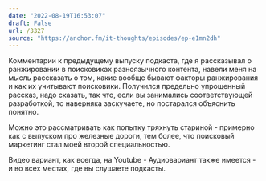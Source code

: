 ```yaml
---
date: "2022-08-19T16:53:07"
draft: False
url: /3327
source: "https://anchor.fm/it-thoughts/episodes/ep-e1mn2dh"
---
```


Комментарии к предыдущему выпуску подкаста, где я рассказывал о ранжировании в поисковиках разноязычного контента, навели меня на мысль рассказать о том, какие вообще бывают факторы ранжирования и как их учитывают поисковики. Получился предельно упрощенный рассказ, надо сказать, так что, если вы занимались соответствующей разработкой, то наверняка заскучаете, но постарался объяснить понятно. 

Можно это рассматривать как попытку тряхнуть стариной - примерно как с выпуском про железные дороги, тем более, что поисковый маркетинг стал моей второй специальностью.

Видео вариант, как всегда, на Youtube - 
Аудиовариант также имеется -  и во всех местах, где вы слушаете подкасты.

